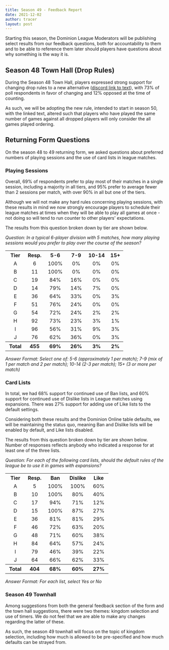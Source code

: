 ```yaml
---
title: Season 49 - Feedback Report
date: 2021-12-02
author: tracer
layout: post
---
```

Starting this season, the Dominion League Moderators will be publishing select results from our feedback questions, both for accountability to them and to be able to reference them later should players have questions about why something is the way it is.

## Season 48 Town Hall (Drop Rules)

During the Season 48 Town Hall, players expressed strong support for changing drop rules to a new alternative ([discord link to text](https://discord.com/channels/212660788786102272/611780598025158656/906629433316749312)), with 73% of poll respondents in favor of changing and 12% opposed at the time of counting.

As such, we will be adopting the new rule, intended to start in season 50, with the linked text, altered such that players who have played the same number of games against all dropped players will only consider the all games played ordering.

## Returning Form Questions

On the season 48 to 49 returning form, we asked questions about preferred numbers of playing sessions and the use of card lists in league matches.

### Playing Sessions

Overall, 69% of respondents prefer to play most of their matches in a single session, including a majority in all tiers, and 95% prefer to average fewer than 2 sessions per match, with over 90% in all but one of the tiers.

Although we will not make any hard rules concerning playing sessions, with these results in mind we now strongly encourage players to schedule their league matches at times when they will be able to play all games at once - not doing so will tend to run counter to other players' expectations.

The results from this question broken down by tier are shown below.

*Question: In a typical 6-player division with 5 matches, how many playing sessions would you prefer to play over the course of the season?*

<table style="text-align:center"><tr><th>Tier</th><th>Resp.</th><th>5-6</th><th>7-9</th><th>10-14</th><th>15+</th></tr><tr><td>&nbsp;A&nbsp;</td><td>&nbsp;6&nbsp;</td><td>&nbsp;100%&nbsp;</td><td>&nbsp;0%&nbsp;</td><td>&nbsp;0%&nbsp;</td><td>&nbsp;0%&nbsp;</td></tr><tr><td>&nbsp;B&nbsp;</td><td>&nbsp;11&nbsp;</td><td>&nbsp;100%&nbsp;</td><td>&nbsp;0%&nbsp;</td><td>&nbsp;0%&nbsp;</td><td>&nbsp;0%&nbsp;</td></tr><tr><td>&nbsp;C&nbsp;</td><td>&nbsp;19&nbsp;</td><td>&nbsp;84%&nbsp;</td><td>&nbsp;16%&nbsp;</td><td>&nbsp;0%&nbsp;</td><td>&nbsp;0%&nbsp;</td></tr><tr><td>&nbsp;D&nbsp;</td><td>&nbsp;14&nbsp;</td><td>&nbsp;79%&nbsp;</td><td>&nbsp;14%&nbsp;</td><td>&nbsp;7%&nbsp;</td><td>&nbsp;0%&nbsp;</td></tr><tr><td>&nbsp;E&nbsp;</td><td>&nbsp;36&nbsp;</td><td>&nbsp;64%&nbsp;</td><td>&nbsp;33%&nbsp;</td><td>&nbsp;0%&nbsp;</td><td>&nbsp;3%&nbsp;</td></tr><tr><td>&nbsp;F&nbsp;</td><td>&nbsp;51&nbsp;</td><td>&nbsp;76%&nbsp;</td><td>&nbsp;24%&nbsp;</td><td>&nbsp;0%&nbsp;</td><td>&nbsp;0%&nbsp;</td></tr><tr><td>&nbsp;G&nbsp;</td><td>&nbsp;54&nbsp;</td><td>&nbsp;72%&nbsp;</td><td>&nbsp;24%&nbsp;</td><td>&nbsp;2%&nbsp;</td><td>&nbsp;2%&nbsp;</td></tr><tr><td>&nbsp;H&nbsp;</td><td>&nbsp;92&nbsp;</td><td>&nbsp;73%&nbsp;</td><td>&nbsp;23%&nbsp;</td><td>&nbsp;3%&nbsp;</td><td>&nbsp;1%&nbsp;</td></tr><tr><td>&nbsp;I&nbsp;</td><td>&nbsp;96&nbsp;</td><td>&nbsp;56%&nbsp;</td><td>&nbsp;31%&nbsp;</td><td>&nbsp;9%&nbsp;</td><td>&nbsp;3%&nbsp;</td></tr><tr><td>&nbsp;J&nbsp;</td><td>&nbsp;76&nbsp;</td><td>&nbsp;62%&nbsp;</td><td>&nbsp;36%&nbsp;</td><td>&nbsp;0%&nbsp;</td><td>&nbsp;3%&nbsp;</td></tr><tr><th>&nbsp;Total&nbsp;</th><th>&nbsp;455&nbsp;</th><th>&nbsp;69%&nbsp;</th><th>&nbsp;26%&nbsp;</th><th>&nbsp;3%&nbsp;</th><th>&nbsp;2%&nbsp;</th></tr></table>

*Answer Format: Select one of: 5-6 (approximately 1 per match); 7-9 (mix of 1 per match and 2 per match); 10-14 (2-3 per match); 15+ (3 or more per match)*

### Card Lists

In total, we had 68% support for continued use of Ban lists, and 60% support for continued use of Dislike lists in League matches using expansions. There was 27% support for adding use of Like lists to the default settings.

Considering both these results and the Dominion Online table defaults, we will be maintaining the status quo, meaning Ban and Dislike lists will be enabled by default, and Like lists disabled.

The results from this question broken down by tier are shown below. Number of responses reflects anybody who indicated a response for at least one of the three lists.

*Question: For each of the following card lists, should the default rules of the league be to use it in games with expansions?*

<table style="text-align:center"><tr><th>Tier</th><th>Resp.</th><th>Ban</th><th>Dislike</th><th>Like</th></tr><tr><td>&nbsp;A&nbsp;</td><td>&nbsp;5&nbsp;</td><td>&nbsp;100%&nbsp;</td><td>&nbsp;100%&nbsp;</td><td>&nbsp;60%&nbsp;</td></tr><tr><td>&nbsp;B&nbsp;</td><td>&nbsp;10&nbsp;</td><td>&nbsp;100%&nbsp;</td><td>&nbsp;80%&nbsp;</td><td>&nbsp;40%&nbsp;</td></tr><tr><td>&nbsp;C&nbsp;</td><td>&nbsp;17&nbsp;</td><td>&nbsp;94%&nbsp;</td><td>&nbsp;71%&nbsp;</td><td>&nbsp;12%&nbsp;</td></tr><tr><td>&nbsp;D&nbsp;</td><td>&nbsp;15&nbsp;</td><td>&nbsp;100%&nbsp;</td><td>&nbsp;87%&nbsp;</td><td>&nbsp;27%&nbsp;</td></tr><tr><td>&nbsp;E&nbsp;</td><td>&nbsp;36&nbsp;</td><td>&nbsp;81%&nbsp;</td><td>&nbsp;81%&nbsp;</td><td>&nbsp;29%&nbsp;</td></tr><tr><td>&nbsp;F&nbsp;</td><td>&nbsp;46&nbsp;</td><td>&nbsp;72%&nbsp;</td><td>&nbsp;63%&nbsp;</td><td>&nbsp;20%&nbsp;</td></tr><tr><td>&nbsp;G&nbsp;</td><td>&nbsp;48&nbsp;</td><td>&nbsp;71%&nbsp;</td><td>&nbsp;60%&nbsp;</td><td>&nbsp;38%&nbsp;</td></tr><tr><td>&nbsp;H&nbsp;</td><td>&nbsp;84&nbsp;</td><td>&nbsp;64%&nbsp;</td><td>&nbsp;57%&nbsp;</td><td>&nbsp;24%&nbsp;</td></tr><tr><td>&nbsp;I&nbsp;</td><td>&nbsp;79&nbsp;</td><td>&nbsp;46%&nbsp;</td><td>&nbsp;39%&nbsp;</td><td>&nbsp;22%&nbsp;</td></tr><tr><td>&nbsp;J&nbsp;</td><td>&nbsp;64&nbsp;</td><td>&nbsp;66%&nbsp;</td><td>&nbsp;62%&nbsp;</td><td>&nbsp;33%&nbsp;</td></tr><tr><th>&nbsp;Total&nbsp;</th><th>&nbsp;404&nbsp;</th><th>&nbsp;68%&nbsp;</th><th>&nbsp;60%&nbsp;</th><th>&nbsp;27%&nbsp;</th></tr></table>

*Answer Format: For each list, select Yes or No*

### Season 49 Townhall

Among suggestions from both the general feedback section of the form and the town hall suggestions, there were two themes: kingdom selection and use of timers. We do not feel that we are able to make any changes regarding the latter of these.

As such, the season 49 townhall will focus on the topic of kingdom selection, including how much is allowed to be pre-specified and how much defaults can be strayed from.